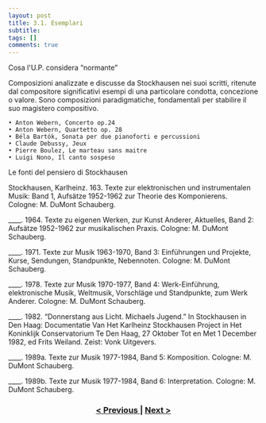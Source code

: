 ```yaml
---
layout: post
title: 3.1. Esemplari
subtitle:
tags: []
comments: true
---
```


Cosa  l'U.P. considera “normante”

Composizioni analizzate e discusse da Stockhausen nei suoi scritti, ritenute dal compositore significativi esempi di una particolare condotta, concezione o valore. Sono composizioni paradigmatiche, fondamentali per stabilire il suo magistero compositivo.

    • Anton Webern, Concerto op.24
    • Anton Webern, Quartetto op. 28
    • Béla Bartók, Sonata per due pianoforti e percussioni
    • Claude Debussy, Jeux
    • Pierre Boulez, Le marteau sans maitre
    • Luigi Nono, Il canto sospeso


Le fonti del pensiero di Stockhausen

Stockhausen, Karlheinz. 163. Texte zur elektronischen und instrumentalen Musik: Band 1, Aufsätze 1952-1962 zur Theorie des Komponierens. Cologne: M. DuMont Schauberg.

____. 1964. Texte zu eigenen Werken, zur Kunst Anderer, Aktuelles, Band 2: Aufsätze 1952-1962 zur musikalischen Praxis. Cologne: M. DuMont Schauberg.

____. 1971. Texte zur Musik 1963-1970, Band 3: Einführungen und Projekte, Kurse, Sendungen, Standpunkte, Nebennoten. Cologne: M. DuMont Schauberg.

____. 1978. Texte zur Musik 1970-1977, Band 4: Werk-Einführung, elektronische Musik, Weltmusik, Vorschläge und Standpunkte, zum Werk Anderer. Cologne: M. DuMont Schauberg.

____. 1982. “Donnerstang aus Licht. Michaels Jugend.” In Stockhausen in Den Haag: Documentatie Van Het Karlheinz Stockhausen Project in Het Koninklijk Conservatorium Te Den Haag, 27 Oktober Tot en Met 1 December 1982, ed Frits Weiland. Zeist: Vonk Uitgevers.

____. 1989a. Texte zur Musik 1977-1984, Band 5: Komposition. Cologne: M. DuMont Schauberg.

____. 1989b. Texte zur Musik 1977-1984, Band 6: Interpretation. Cologne: M. DuMont Schauberg.


<h3 style="text-align:center">
<a href="https://velitch.github.io/velitch/2021-11-02-03_00_da_cosa_è_costituito_un_paradigma/">< Previous </a>
|
<a href="https://velitch.github.io/velitch/2021-11-02-03_02_valori/">Next ></a>
</h3>
